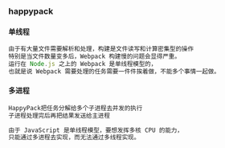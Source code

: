 ### happypack

#### 单线程

```js
由于有大量文件需要解析和处理，构建是文件读写和计算密集型的操作
特别是当文件数量变多后，Webpack 构建慢的问题会显得严重。 
运行在 Node.js 之上的 Webpack 是单线程模型的，
也就是说 Webpack 需要处理的任务需要一件件挨着做，不能多个事情一起做。
```

#### 多进程

```js
HappyPack把任务分解给多个子进程去并发的执行
子进程处理完后再把结果发送给主进程
```

```js
由于 JavaScript 是单线程模型，要想发挥多核 CPU 的能力，
只能通过多进程去实现，而无法通过多线程实现。
```